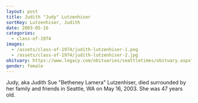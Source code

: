 ```yaml
---
layout: post
title: Judith "Judy" Lutzenhiser
sortKey: Lutzenhiser, Judith
date: 2003-05-16
categories:
  - class-of-1974
images:
  - /assets/class-of-1974/judith-lutzenhiser-1.png
  - /assets/class-of-1974/judith-lutzenhiser-2.jpg
obituary: https://www.legacy.com/obituaries/seattletimes/obituary.aspx?n=judith-sue-lutzenhiser-betheney-lamera&pid=1031983
gender: female
---
```


Judy, aka Judith Sue "Betheney Lamera" Lutzenhiser, died surrounded by her family and friends in Seattle, WA on May 16, 2003. She was 47 years old.
